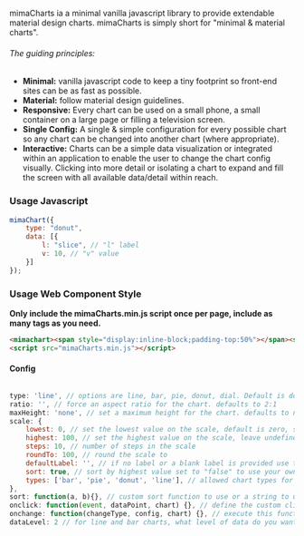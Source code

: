 mimaCharts ia a minimal vanilla javascript library to provide extendable material design charts. mimaCharts is simply short for "minimal & material charts".

###### The guiding principles:
 - **Minimal:** vanilla javascript code to keep a tiny footprint so front-end sites can be as fast as possible.
 - **Material:** follow material design guidelines.
 - **Responsive:** Every chart can be used on a small phone, a small container on a large page or filling a television screen.
 - **Single Config:** A single & simple configuration for every possible chart so any chart can be changed into another chart (where appropriate).
 - **Interactive:** Charts can be a simple data visualization or integrated within an application to enable the user to change the chart config visually. Clicking into more detail or isolating a chart to expand and fill the screen with all available data/detail within reach.

### Usage Javascript
``` javascript
mimaChart({
    type: "donut",
    data: [{
        l: "slice", // "l" label
        v: 10, // "v" value
    }]
});

```

### Usage Web Component Style
**Only include the mimaCharts.min.js script once per page, include as many <mimachart> tags as you need.**
``` html
<mimachart><span style="display:inline-block;padding-top:50%"></span><span style="display:none">{ "type": "donut", data: [{"l":"slice","v":10}] }</span></mimachart>
<script src="mimaCharts.min.js"></script>
```

#### Config
``` javascript

type: 'line', // options are line, bar, pie, donut, dial. Default is donut
ratio: '', // force an aspect ratio for the chart. defaults to 2:1
maxHeight: 'none', // set a maximum height for the chart. defaults to none, obeys aspect ratio
scale: {
    lowest: 0, // set the lowest value on the scale, default is zero, set to "auto" to be automatic
    highest: 100, // set the highest value on the scale, leave undefined for automatic
    steps: 10, // number of steps in the scale
    roundTo: 100, // round the scale to
    defaultLabel: '', // if no label or a blank label is provided use this default label instead
    sort: true, // sort by highest value set to "false" to use your own provided sorted order,
    types: ['bar', 'pie', 'donut', 'line'], // allowed chart types for the viewer to switch between. default is all
},
sort: function(a, b){}, // custom sort function to use or a string to use a function in window
onclick: function(event, dataPoint, chart) {}, // define the custom click handler for when a data point is clicked,
onchange: function(changeType, config, chart) {}, // execute this function whenever a chart's config is changed
dataLevel: 2 // for line and bar charts, what level of data do you want to stop rendering at?

```
